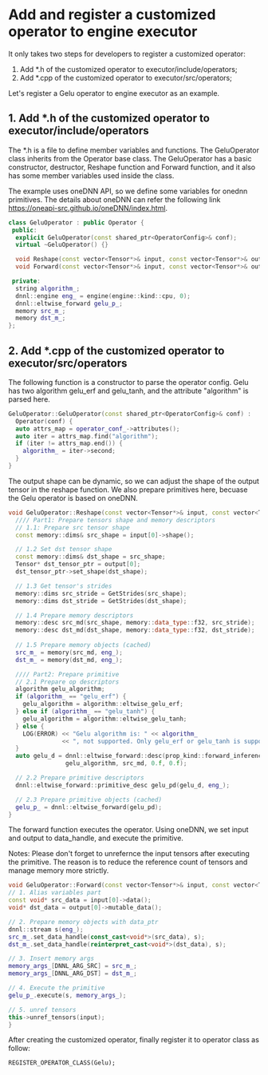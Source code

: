 # Add and register a customized operator to engine executor
It only takes two steps for developers to register a customized operator: 

1. Add *.h of the customized operator to executor/include/operators;
2. Add *.cpp of the customized operator to executor/src/operators; 

Let's register a Gelu operator to engine executor as an example.

## 1. Add *.h of the customized operator to executor/include/operators
The *.h is a file to define member variables and functions. The GeluOperator class inherits from the Operator base class. The GeluOperator has a basic constructor, destructor, Reshape function and Forward function, and it also has some member variables used inside the class. 

The example uses oneDNN API, so we define some variables for onednn primitives. The details about oneDNN can refer the following link https://oneapi-src.github.io/oneDNN/index.html.
```cpp
class GeluOperator : public Operator {
 public:
  explicit GeluOperator(const shared_ptr<OperatorConfig>& conf);
  virtual ~GeluOperator() {}

  void Reshape(const vector<Tensor*>& input, const vector<Tensor*>& output) override;
  void Forward(const vector<Tensor*>& input, const vector<Tensor*>& output) override;

 private:
  string algorithm_;
  dnnl::engine eng_ = engine(engine::kind::cpu, 0);
  dnnl::eltwise_forward gelu_p_;
  memory src_m_;
  memory dst_m_;
};
```
## 2. Add *.cpp of the customized operator to executor/src/operators
The following function is a constructor to parse the operator config. Gelu has two algorithm gelu_erf and gelu_tanh, and the attribute "algorithm" is parsed here.
```cpp
GeluOperator::GeluOperator(const shared_ptr<OperatorConfig>& conf) :
  Operator(conf) {
  auto attrs_map = operator_conf_->attributes();
  auto iter = attrs_map.find("algorithm");
  if (iter != attrs_map.end()) {
    algorithm_ = iter->second;
  }
}
```

The output shape can be dynamic, so we can adjust the shape of the output tensor in the reshape function. We also prepare primitives here, becuase the Gelu operator is based on oneDNN.
```cpp
void GeluOperator::Reshape(const vector<Tensor*>& input, const vector<Tensor*>& output) {
  //// Part1: Prepare tensors shape and memory descriptors
  // 1.1: Prepare src tensor shape
  const memory::dims& src_shape = input[0]->shape();

  // 1.2 Set dst tensor shape
  const memory::dims& dst_shape = src_shape;
  Tensor* dst_tensor_ptr = output[0];
  dst_tensor_ptr->set_shape(dst_shape);

  // 1.3 Get tensor's strides
  memory::dims src_stride = GetStrides(src_shape);
  memory::dims dst_stride = GetStrides(dst_shape);

  // 1.4 Prepare memory descriptors
  memory::desc src_md(src_shape, memory::data_type::f32, src_stride);
  memory::desc dst_md(dst_shape, memory::data_type::f32, dst_stride);
  
  // 1.5 Prepare memory objects (cached)
  src_m_ = memory(src_md, eng_);
  dst_m_ = memory(dst_md, eng_);

  //// Part2: Prepare primitive
  // 2.1 Prepare op descriptors
  algorithm gelu_algorithm;
  if (algorithm_ == "gelu_erf") {
    gelu_algorithm = algorithm::eltwise_gelu_erf;
  } else if (algorithm_ == "gelu_tanh") {
    gelu_algorithm = algorithm::eltwise_gelu_tanh;
  } else {
    LOG(ERROR) << "Gelu algorithm is: " << algorithm_
               << ", not supported. Only gelu_erf or gelu_tanh is supported.";
  }
  auto gelu_d = dnnl::eltwise_forward::desc(prop_kind::forward_inference,
                gelu_algorithm, src_md, 0.f, 0.f);

  // 2.2 Prepare primitive descriptors
  dnnl::eltwise_forward::primitive_desc gelu_pd(gelu_d, eng_);

  // 2.3 Prepare primitive objects (cached)
  gelu_p_ = dnnl::eltwise_forward(gelu_pd);
}
```
The forward function executes the operator. Using oneDNN, we set input and output to data_handle, and execute the primitive. 

Notes: Please don't forget to unrefernce the input tensors after executing the primitive. The reason is to reduce the reference count of tensors and manage memory more strictly.

```cpp
void GeluOperator::Forward(const vector<Tensor*>& input, const vector<Tensor*>& output) {
// 1. Alias variables part
const void* src_data = input[0]->data();
void* dst_data = output[0]->mutable_data();

// 2. Prepare memory objects with data_ptr
dnnl::stream s(eng_);
src_m_.set_data_handle(const_cast<void*>(src_data), s);
dst_m_.set_data_handle(reinterpret_cast<void*>(dst_data), s);

// 3. Insert memory args
memory_args_[DNNL_ARG_SRC] = src_m_;
memory_args_[DNNL_ARG_DST] = dst_m_;

// 4. Execute the primitive
gelu_p_.execute(s, memory_args_);

// 5. unref tensors
this->unref_tensors(input);
}
```

After creating the customized operator, finally register it to operator class as follow:
```
REGISTER_OPERATOR_CLASS(Gelu);
```